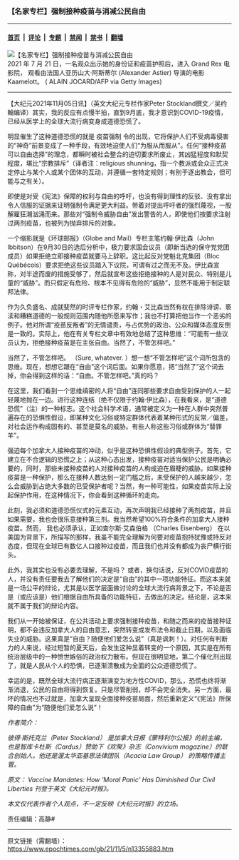 ### 【名家专栏】强制接种疫苗与消减公民自由

---

#### [首页](../../../..?n13355883) &nbsp;|&nbsp; [评论](../../../../../epoch-comment?n13355883) &nbsp;|&nbsp; [专题](../../../../../epoch-special?n13355883) &nbsp;|&nbsp; [禁闻](../../../../../epoch-news?n13355883) &nbsp;|&nbsp; [禁书](../../../../../books?n13355883) &nbsp;|&nbsp; [翻墙](https://github.com/gfw-breaker/nogfw/blob/master/README.md?n13355883)


<div><img alt="【名家专栏】强制接种疫苗与消减公民自由" class="attachment-djy_600_400 size-djy_600_400 wp-post-image" src="https://i.epochtimes.com/assets/uploads/2021/11/id13355906-GettyImages-1234091945-600x400.jpg"/>
<div class="caption">
 2021 年 7 月 21 日，一名观众出示她的身份证和疫苗护照后，进入 Grand Rex 电影院， 观看由法国人亚历山大‧阿斯蒂尔 (Alexander Astier) 导演的电影 Kaamelott。
( ALAIN JOCARD/AFP via Getty Images)
</div></div><hr/><div class="post_content" id="artbody" itemprop="articleBody">
 <!-- article content begin -->
 <p>
  【大纪元2021年11月05日讯】（英文大纪元专栏作家Peter Stockland撰文／吴约翰编译）其实，我的反应有点慢半拍，直到9月底，我才意识到COVID-19疫情，已经从医学上的全球大流行病变身成道德恐慌了。
 </p>
 <p>
  明显催生了这种道德恐慌的就是
  <ok href="https://www.epochtimes.com/gb/tag/%E7%96%AB%E8%8B%97%E5%BC%BA%E5%88%B6.html">
   疫苗强制
  </ok>
  令的出现，它将保护人们不受病毒侵害的“神奇”前景变成了一种手段，有效地迫使人们“为服从而服从”。任何“接种疫苗可以自由选择”的理念，都瞬时被社会整合的迫切要求所废止，其凶猛程度和默契程度，堪比“宗教排斥”（译者注：religious shunning，指一个教派或会众正式决定停止与某个人或某个团体的互动，并遵循一套特定规则；有别于逐出教会，但可能与之有关）。
 </p>
 <p>
  即使是对受《宪法》保障的权利与自由的呼吁，也没有得到理性的反驳、没有拿出令人信服的证据来证明强制令满足更大利益。带着对提出呼吁者的强烈蔑视，一股解雇狂潮汹涌而来。那些对“强制令威胁自由”发出警告的人，即使他们按要求注射过两剂疫苗，也被列为抛弃排斥的对象。
 </p>
 <p>
  一个缩影就是《环球邮报》（Globe and Mail）专栏主笔约翰‧伊比森（John Ibbitson）在9月30日的选后分析中，极力要求国会议员（即新当选的保守党党团成员）如果拒绝立即接种疫苗就要马上辞职。这比起反对党魁北克集团（Bloc Québécois）要求拒绝这些议员踏入下议院，可谓有过之而无不及。伊比森宣称，对半途而废的措施受够了，然后就宣布这些拒绝接种的人是对民众、特别是儿童的“威胁”。而只假定有危险、根本不见得有危险的“威胁”，显然不能用于制定联邦法律。
 </p>
 <p>
  作为久负盛名、成就斐然的时评专栏作家，约翰・艾比森当然有权在排除诽谤、亵渎和糟糕道德的一般规则范围内随他所愿来写作；我也不打算把他当作一个恶劣的例子。他对所谓“疫苗反叛者”的无情谴责，与占优势的政治、公众和媒体态度反倒是一致的。实际上，他在有关专栏文章中有效地总结了这种思维：“可能有一些议员认为，拒绝接种疫苗是在主张自由。当然了，不管怎样吧。”
 </p>
 <p>
  当然了，不管怎样吧。 （Sure, whatever. ）想一想“不管怎样吧”这个词所包含的思维。现在，想想它跟在“自由”这个词后面。如果你愿意，把“当然了”这个词去掉，你会得到这样的话：“自由。不管怎样吧。”真的吗？
 </p>
 <p>
  在这里，我们看到一个思维缜密的人将“自由”连同那些要求自由受到保护的人一起轻蔑地抛在一边。进行这种连结（绝不仅限于约翰‧伊比森），在我看来，是“道德恐慌”（注）的一种标志。这个社会科学术语，通常被定义为一种在人群中突然普遍存在的恐惧性假设，即某种文化习俗或特定群体代表着某种形式的反常／偏差，对社会运作构成固有的、甚至是莫名的威胁。有些人称这些习俗或群体为“替罪羊”。
 </p>
 <p>
  强迫每个加拿大人接种疫苗的冲动，似乎是这种恐惧性假设的典型例子。首先，它建立在不合逻辑的恐慌之上；从这种心态出发，接种疫苗对适当保护公民是明确必要的，同时，那些未接种疫苗的人对接种疫苗的人构成迫在眉睫的威胁。如果接种疫苗是一种保护，那么在接种人数达到一定门槛之后，未受保护的人越来越少，怎么会威胁到占绝大多数的已受保护者呢？当然，有一种可能性，如果疫苗实际上没起保护作用，在这种情况下，你会看到这种循环的走向。
 </p>
 <p>
  此刻，我必须和道德恐慌仪式的元素互动，再次声明我已经接种了两剂疫苗，并且如果需要，我也会很乐意接种第三剂。我当然希望100%符合条件的加拿大人接种疫苗。然而， 我也必须承认，正如查尔斯‧艾森伯格 （Charles Eisenberg） 在以美国为背景下，所描写的那样，我虽不能完全理解为何要对疫苗抱持犹豫或持反对态度，但现在全球已有数亿人口接种过疫苗，而且我们也并没有都成为丧尸横行街头。
 </p>
 <p>
  此外，我其实也没有必要去理解，不是吗？ 或者，换句话说，反对COVID疫苗的人，并没有责任要我去了解他们的决定是“自由”的其中一项功能特征。而这本来就是一场公平的辩论，尤其是以医学层面做讨论的全球大流行病背景之下，不论是否是（或应该是）他们根据自由所具备的功能特征，去做出的决定。结论是，这本来就不属于我们的辩论内容。
 </p>
 <p>
  我们从一开始被保证，在公共活动上要求强制接种疫苗，和随之而来的疫苗接种证明，都不会违反加拿大人的自由意志，突然转变成发布法令和截止日期，以及面临失业的威胁。这果真是“自由？随便他们爱怎么说”（真是讽刺！）。对任何有判断力的人来说，经过短暂的夏天后，会发生这种显着转变的一个原因，其实是在所有统治层级中的一种愤世嫉俗的政治权力散布。但现在很明显地，第二个催化剂出现了，就是人民从个人的恐惧，已逐渐溃散成为全面的公众道德恐慌了。
 </p>
 <p>
  幸运的是，既然全球大流行病正逐渐演变为地方性COVID，那么，恐慌也终将渐渐消退，公民的自由将得到恢复。只是尽管削弱，却不会完全消失。另一方面，最坏的情况也不过就是，加拿大呈现全面接种疫苗局面，然后重新定义“《宪法》所保障的自由”为“随便他们爱怎么说”！
 </p>
 <p>
  <em>
   作者简介：
  </em>
 </p>
 <p>
  <em>
   彼得·斯托克兰（Peter Stockland） 是加拿大日报《蒙特利尔公报》的前主编，也是智库卡杜斯（Cardus）赞助下《欢聚》杂志（Convivium magazine）的联合创始人。他还是渥太华亚基思法律团队（Acacia Law Group） 的策略传播主管。
  </em>
 </p>
 <p>
  <em>
   原文：
   <ok href="https://www.theepochtimes.com/vaccine-mandates-how-moral-panic-has-diminished-our-civil-liberties_4080469.html">
    Vaccine Mandates: How ‘Moral Panic’ Has Diminished Our Civil Liberties
   </ok>
   刊登于英文《大纪元时报》。
  </em>
 </p>
 <p>
  <em>
   本文仅代表作者个人观点，不一定反映《大纪元时报》的立场。
  </em>
 </p>
 <p>
  责任编辑：高静#
 </p>
 <!-- article content end -->
 <div id="below_article_ad">
 </div>
</div>


---

原文链接（需翻墙）：https://www.epochtimes.com/gb/21/11/5/n13355883.htm